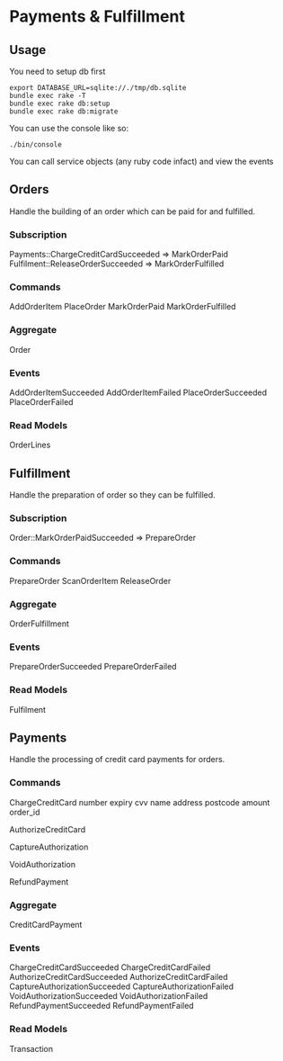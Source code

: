 # Payments & Fulfillment

## Usage

You need to setup db first

    export DATABASE_URL=sqlite://./tmp/db.sqlite
    bundle exec rake -T 
    bundle exec rake db:setup
    bundle exec rake db:migrate

You can use the console like so:

    ./bin/console

You can call service objects (any ruby code infact) and view the events

## Orders

Handle the building of an order which can be paid for and fulfilled.

### Subscription

Payments::ChargeCreditCardSucceeded => MarkOrderPaid
Fulfilment::ReleaseOrderSucceeded => MarkOrderFulfilled

### Commands

AddOrderItem
PlaceOrder
MarkOrderPaid
MarkOrderFulfilled

### Aggregate

Order

### Events

AddOrderItemSucceeded
AddOrderItemFailed
PlaceOrderSucceeded
PlaceOrderFailed

### Read Models

OrderLines

## Fulfillment

Handle the preparation of order so they can be fulfilled.

### Subscription

Order::MarkOrderPaidSucceeded => PrepareOrder

### Commands

PrepareOrder
ScanOrderItem
ReleaseOrder

### Aggregate

OrderFulfillment

### Events

PrepareOrderSucceeded
PrepareOrderFailed

### Read Models

Fulfilment

## Payments

Handle the processing of credit card payments for orders.

### Commands

ChargeCreditCard
  number
  expiry
  cvv
  name
  address
  postcode
  amount
  order_id

AuthorizeCreditCard

CaptureAuthorization

VoidAuthorization

RefundPayment

### Aggregate

CreditCardPayment

### Events

ChargeCreditCardSucceeded
ChargeCreditCardFailed
AuthorizeCreditCardSucceeded
AuthorizeCreditCardFailed
CaptureAuthorizationSucceeded
CaptureAuthorizationFailed
VoidAuthorizationSucceeded
VoidAuthorizationFailed
RefundPaymentSucceeded
RefundPaymentFailed

### Read Models

Transaction
